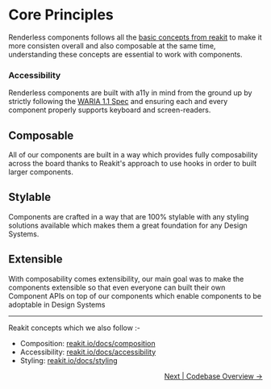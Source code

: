 # Core Principles

Renderless components follows all the
[basic concepts from reakit](https://reakit.io/docs/basic-concepts/) to make it
more consisten overall and also composable at the same time, understanding these
concepts are essential to work with components.

### Accessibility

Renderless components are built with a11y in mind from the ground up by strictly
following the [WARIA 1.1 Spec](https://www.w3.org/TR/wai-aria-practices-1.1/)
and ensuring each and every component properly supports keyboard and
screen-readers.

## Composable

All of our components are built in a way which provides fully composability
across the board thanks to Reakit's approach to use hooks in order to built
larger components.

## Stylable

Components are crafted in a way that are 100% stylable with any styling
solutions available which makes them a great foundation for any Design Systems.

## Extensible

With composability comes extensibility, our main goal was to make the components
extensible so that even everyone can built their own Component APIs on top of
our components which enable components to be adoptable in Design Systems

---

Reakit concepts which we also follow :-

- Composition: [reakit.io/docs/composition](https://reakit.io/docs/composition)
- Accessibility:
  [reakit.io/docs/accessibility](https://reakit.io/docs/accessibility)
- Styling: [reakit.io/docs/styling](https://reakit.io/docs/styling)

<p align="right">
<a href="./code-base-overview.md">Next | Codebase Overview →</a>
</p>
